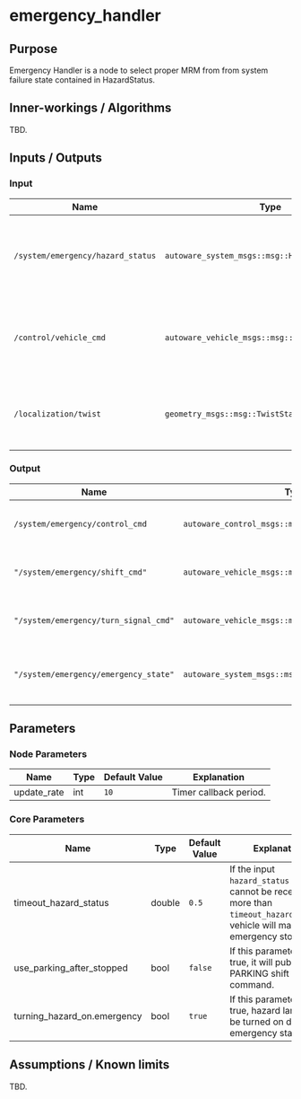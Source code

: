 # emergency_handler

## Purpose

Emergency Handler is a node to select proper MRM from from system failure state contained in HazardStatus.

## Inner-workings / Algorithms

TBD.

## Inputs / Outputs

### Input

| Name                              | Type                                             | Description                                                                   |
| --------------------------------- | ------------------------------------------------ | ----------------------------------------------------------------------------- |
| `/system/emergency/hazard_status` | `autoware_system_msgs::msg::HazardStatusStamped` | Used to select proper MRM from system failure state contained in HazardStatus |
| `/control/vehicle_cmd`            | `autoware_vehicle_msgs::msg::VehicleCommand`     | Used as reference when generate Emergency Control Command                     |
| `/localization/twist`             | `geometry_msgs::msg::TwistStamped`               | Used to decide whether vehicle is stopped or not                              |

### Output

| Name                                  | Type                                                | Description                                           |
| ------------------------------------- | --------------------------------------------------- | ----------------------------------------------------- |
| `/system/emergency/control_cmd`       | `autoware_control_msgs::msg::ControlCommandStamped` | Required to execute proper MRM                        |
| `"/system/emergency/shift_cmd"`       | `autoware_vehicle_msgs::msg::ShiftStamped`          | Required to execute proper MRM                        |
| `"/system/emergency/turn_signal_cmd"` | `autoware_vehicle_msgs::msg::TurnSignal`            | Required to execute proper MRM                        |
| `"/system/emergency/emergency_state"` | `autoware_system_msgs::msg::EmergencyStateStamped`  | Used to inform the emergency situation of the vehicle |

## Parameters

### Node Parameters

| Name        | Type | Default Value | Explanation            |
| ----------- | ---- | ------------- | ---------------------- |
| update_rate | int  | `10`          | Timer callback period. |

### Core Parameters

| Name                        | Type   | Default Value | Explanation                                                                                                                       |
| --------------------------- | ------ | ------------- | --------------------------------------------------------------------------------------------------------------------------------- |
| timeout_hazard_status       | double | `0.5`         | If the input `hazard_status` topic cannot be received for more than `timeout_hazard_status`, vehicle will make an emergency stop. |
| use_parking_after_stopped   | bool   | `false`       | If this parameter is true, it will publish PARKING shift command.                                                                 |
| turning_hazard_on.emergency | bool   | `true`        | If this parameter is true, hazard lamps will be turned on during emergency state.                                                 |

## Assumptions / Known limits

TBD.
